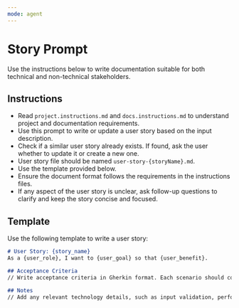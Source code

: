 ```yaml
---
mode: agent
---
```


# Story Prompt

Use the instructions below to write documentation suitable for both technical and non-technical stakeholders.

## Instructions

- Read `project.instructions.md` and `docs.instructions.md` to understand project and documentation requirements.
- Use this prompt to write or update a user story based on the input description.
- Check if a similar user story already exists. If found, ask the user whether to update it or create a new one.
- User story file should be named `user-story-{storyName}.md`.
- Use the template provided below.
- Ensure the document format follows the requirements in the instructions files.
- If any aspect of the user story is unclear, ask follow-up questions to clarify and keep the story concise and focused.

## Template

Use the following template to write a user story:

```markdown
# User Story: {story_name}
As a {user_role}, I want to {user_goal} so that {user_benefit}.

## Acceptance Criteria
// Write acceptance criteria in Gherkin format. Each scenario should cover a specific aspect of the story. ACs should be put inside code blocks.

## Notes
// Add any relevant technology details, such as input validation, performance considerations, edge cases, etc.
```